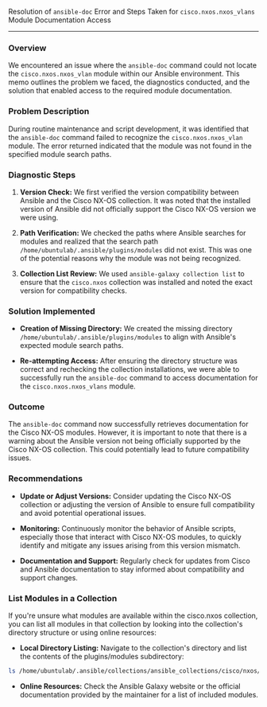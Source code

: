 Resolution of `ansible-doc` Error and Steps Taken for `cisco.nxos.nxos_vlans` Module Documentation Access

---

### Overview

We encountered an issue where the `ansible-doc` command could not locate the `cisco.nxos.nxos_vlan` module within our Ansible environment. This memo outlines the problem we faced, the diagnostics conducted, and the solution that enabled access to the required module documentation.

### Problem Description

During routine maintenance and script development, it was identified that the `ansible-doc` command failed to recognize the `cisco.nxos.nxos_vlan` module. The error returned indicated that the module was not found in the specified module search paths.

### Diagnostic Steps

1. **Version Check:** We first verified the version compatibility between Ansible and the Cisco NX-OS collection. It was noted that the installed version of Ansible did not officially support the Cisco NX-OS version we were using.

2. **Path Verification:** We checked the paths where Ansible searches for modules and realized that the search path `/home/ubuntulab/.ansible/plugins/modules` did not exist. This was one of the potential reasons why the module was not being recognized.

3. **Collection List Review:** We used `ansible-galaxy collection list` to ensure that the `cisco.nxos` collection was installed and noted the exact version for compatibility checks.

### Solution Implemented

- **Creation of Missing Directory:** We created the missing directory `/home/ubuntulab/.ansible/plugins/modules` to align with Ansible's expected module search paths.
  
- **Re-attempting Access:** After ensuring the directory structure was correct and rechecking the collection installations, we were able to successfully run the `ansible-doc` command to access documentation for the `cisco.nxos.nxos_vlans` module.

### Outcome

The `ansible-doc` command now successfully retrieves documentation for the Cisco NX-OS modules. However, it is important to note that there is a warning about the Ansible version not being officially supported by the Cisco NX-OS collection. This could potentially lead to future compatibility issues.

### Recommendations

- **Update or Adjust Versions:** Consider updating the Cisco NX-OS collection or adjusting the version of Ansible to ensure full compatibility and avoid potential operational issues.
  
- **Monitoring:** Continuously monitor the behavior of Ansible scripts, especially those that interact with Cisco NX-OS modules, to quickly identify and mitigate any issues arising from this version mismatch.

- **Documentation and Support:** Regularly check for updates from Cisco and Ansible documentation to stay informed about compatibility and support changes.

### List Modules in a Collection
If you're unsure what modules are available within the cisco.nxos collection, you can list all modules in that collection by looking into the collection's directory structure or using online resources:

- **Local Directory Listing:**
Navigate to the collection's directory and list the contents of the plugins/modules subdirectory:
```bash
ls /home/ubuntulab/.ansible/collections/ansible_collections/cisco/nxos/plugins/modules
```
- **Online Resources:**
Check the Ansible Galaxy website or the official documentation provided by the maintainer for a list of included modules.
